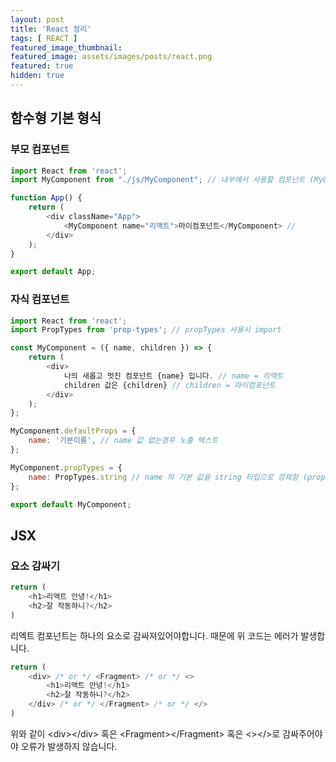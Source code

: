 ```yaml
---
layout: post
title: 'React 정리'
tags: [ REACT ]
featured_image_thumbnail:
featured_image: assets/images/posts/react.png
featured: true
hidden: true
---
```


## 함수형 기본 형식
### 부모 컴포넌트
```javascript
import React from 'react';
import MyComponent from "./js/MyComponent"; // 내부에서 사용할 컴포넌트 (MyComponent라는 이름은 수정 가능)

function App() {
    return (
        <div className="App">
            <MyComponent name="리액트">마이컴포넌트</MyComponent> // 
        </div>
    );
}

export default App;
```

### 자식 컴포넌트
```javascript
import React from 'react';
import PropTypes from 'prop-types'; // propTypes 사용시 import

const MyComponent = ({ name, children }) => {
    return (
        <div>
            나의 새롭고 멋진 컴포넌트 {name} 입니다. // name = 리액트
            children 값은 {children} // children = 마이컴포넌트
        </div>
    );
};

MyComponent.defaultProps = {
    name: '기본이름', // name 값 없는경우 노출 텍스트
};

MyComponent.propTypes = {
    name: PropTypes.string // name 의 기본 값을 string 타입으로 강제함 (prop-types import 시에만 동작)
};

export default MyComponent;
```

## JSX
### 요소 감싸기
```javascript
return (
    <h1>리액트 안녕!</h1>
    <h2>잘 작동하니?</h2>
)
```
리엑트 컴포넌트는 하나의 요소로 감싸져있어야합니다. 때문에 위 코드는 에러가 발생합니다.

```javascript
return (
    <div> /* or */ <Fragment> /* or */ <>
        <h1>리액트 안녕!</h1>
        <h2>잘 작동하니?</h2>
    </div> /* or */ </Fragment> /* or */ </>
)
```
위와 같이 &lt;div>&lt;/div> 혹은 &lt;Fragment>&lt;/Fragment> 혹은 &lt;>&lt;/>로 감싸주어야야 오류가 발생하지 않습니다.

